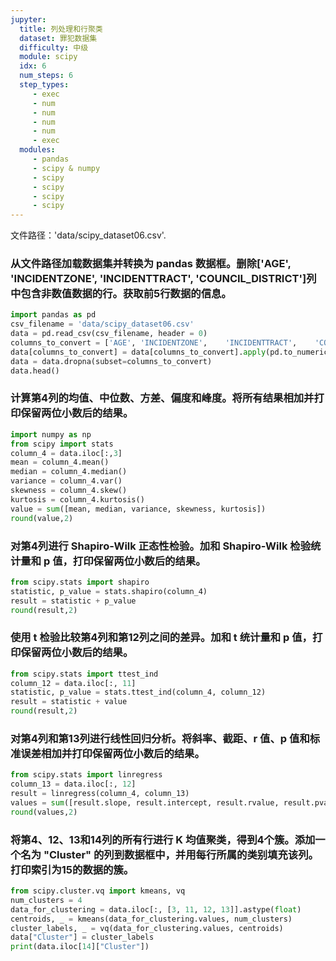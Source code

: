 ```yaml
---
jupyter:
  title: 列处理和行聚类
  dataset: 罪犯数据集
  difficulty: 中级
  module: scipy
  idx: 6
  num_steps: 6
  step_types:
     - exec
     - num
     - num
     - num
     - num
     - exec
  modules:
     - pandas
     - scipy & numpy
     - scipy
     - scipy
     - scipy
     - scipy
---
```


文件路径：'data/scipy_dataset06.csv'.

### 从文件路径加载数据集并转换为 pandas 数据框。删除['AGE', 'INCIDENTZONE', 'INCIDENTTRACT', 'COUNCIL_DISTRICT']列中包含非数值数据的行。获取前5行数据的信息。
```python
import pandas as pd
csv_filename = 'data/scipy_dataset06.csv'
data = pd.read_csv(csv_filename, header = 0)
columns_to_convert = ['AGE', 'INCIDENTZONE',	'INCIDENTTRACT',	'COUNCIL_DISTRICT']
data[columns_to_convert] = data[columns_to_convert].apply(pd.to_numeric, errors='coerce')
data = data.dropna(subset=columns_to_convert)
data.head()
```

### 计算第4列的均值、中位数、方差、偏度和峰度。将所有结果相加并打印保留两位小数后的结果。
```python
import numpy as np
from scipy import stats
column_4 = data.iloc[:,3]
mean = column_4.mean()
median = column_4.median()
variance = column_4.var()
skewness = column_4.skew()
kurtosis = column_4.kurtosis()
value = sum([mean, median, variance, skewness, kurtosis])
round(value,2)
```

### 对第4列进行 Shapiro-Wilk 正态性检验。加和 Shapiro-Wilk 检验统计量和 p 值，打印保留两位小数后的结果。
```python
from scipy.stats import shapiro
statistic, p_value = stats.shapiro(column_4)
result = statistic + p_value
round(result,2)
```

### 使用 t 检验比较第4列和第12列之间的差异。加和 t 统计量和 p 值，打印保留两位小数后的结果。
```python
from scipy.stats import ttest_ind
column_12 = data.iloc[:, 11]
statistic, p_value = stats.ttest_ind(column_4, column_12)
result = statistic + value
round(result,2)
```

### 对第4列和第13列进行线性回归分析。将斜率、截距、r 值、p 值和标准误差相加并打印保留两位小数后的结果。
```python
from scipy.stats import linregress
column_13 = data.iloc[:, 12]
result = linregress(column_4, column_13)
values = sum([result.slope, result.intercept, result.rvalue, result.pvalue, result.stderr])
round(values,2)
```

### 将第4、12、13和14列的所有行进行 K 均值聚类，得到4个簇。添加一个名为 "Cluster" 的列到数据框中，并用每行所属的类别填充该列。打印索引为15的数据的簇。
```python
from scipy.cluster.vq import kmeans, vq
num_clusters = 4
data_for_clustering = data.iloc[:, [3, 11, 12, 13]].astype(float)
centroids, _ = kmeans(data_for_clustering.values, num_clusters)
cluster_labels, _ = vq(data_for_clustering.values, centroids)
data["Cluster"] = cluster_labels
print(data.iloc[14]["Cluster"])
```
